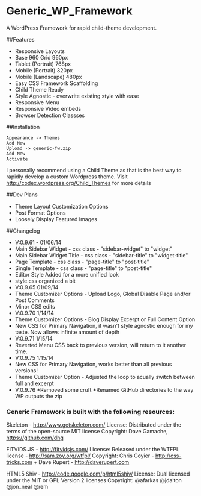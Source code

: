 Generic_WP_Framework
====================
A WordPress Framework for rapid child-theme development.

##Features
* Responsive Layouts
* Base 960 Grid 960px
* Tablet (Portrait) 768px
* Mobile (Portrait) 320px
* Mobile (Landscape) 480px
* Easy CSS Framework Scaffolding
* Child Theme Ready
* Style Agnostic - overwrite existing style with ease
* Responsive Menu
* Responsive Video embeds
* Browser Detection Classses

##Installation
```
Appearance -> Themes
Add New
Upload -> generic-fw.zip
Add New
Activate
```

I personally recommend using a Child Theme as that is the best way to rapidly develop a custom Wordpress theme. Visit http://codex.wordpress.org/Child_Themes for more details 

##Dev Plans
* Theme Layout Customization Options
* Post Format Options
* Loosely Display Featured Images

##Changelog
* V:0.9.61 - 01/06/14
 * Main Sidebar Widget - css class - "sidebar-widget" to "widget"
 * Main Sidebar Widget Title - css class - "sidebar-title" to "widget-title"
 * Page Template - css class - "page-title" to "post-title"
 * Single Template - css class - "page-title" to "post-title"
 * Editor Style Added for a more unified look
 * style.css organized a bit
* V:0.9.65 01/09/14
 * Theme Customizer Options - Upload Logo, Global Disable Page and/or Post Comments
 * Minor CSS edits
* V:0.9.70 1/14/14
 * Theme Customizer Options - Blog Display Excerpt or Full Content Option
 * New CSS for Primary Navigation, it wasn't style agnostic enough for my taste. Now allows infinite amount of depth
* V:0.9.71 1/15/14
 * Reverted Menu CSS back to previous version, will return to it another time.
* V:0.9.75 1/15/14
 * New CSS for Primary Navigation, works better than all previous versions!
 * Theme Customizer Option - Adjusted the loop to acually switch between full and excerpt
* V:0.9.76
 *Removed some cruft
 *Renamed GitHub directories to the way WP outputs the zip


### Generic Framework is built with the following resources: 

Skeleton - ​http://www.getskeleton.com/
License: Distributed under the terms of the open-source MIT license
Copyright: Dave Gamache, https://github.com/dhg

FITVIDS.JS - ​http://fitvidsjs.com/
License: Released under the WTFPL license - http://sam.zoy.org/wtfpl/
Copyright: Chris Coyier - http://css-tricks.com + Dave Rupert - http://daverupert.com

HTML5 Shiv - http://code.google.com/p/html5shiv/
License: Dual licensed under the MIT or GPL Version 2 licenses
Copyright: @afarkas @jdalton @jon_neal @rem
